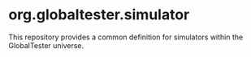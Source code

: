 org.globaltester.simulator
===
This repository provides a common definition for simulators within the GlobalTester universe.